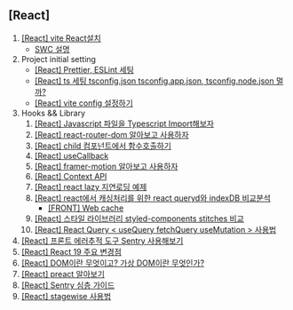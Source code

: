 ## [React]

1. [[React] vite React설치](/reactguide/2024/10/17/set-up/)
   - [SWC 설명](/swc/2024/10/17/swc/)
1. Project initial setting
   - [[React] Prettier, ESLint 세팅](/reactguide/2024/10/18/Prettier_ESLint/)
   - [[React] ts 세팅 tsconfig.json tsconfig.app.json, tsconfig.node.json 멀까?](/reactguide/2024/11/12/ts-setting/)
   - [[React] vite config 설정하기](/reactguide/2024/11/12/vite-config/)
1. Hooks && Library
   1. [[React] Javascript 파일을 Typescript Import해보자](/reactguide/2024/10/21/import-js-from-typescript/)
   1. [[React] react-router-dom 알아보고 사용하자](/reactguide/2024/11/12/react-router-dom/)
   1. [[React] child 컴포넌트에서 함수호출하기](/reactguide/2024/10/22/call-child-fc/)
   1. [[React] useCallback](/reactguide/2024/10/31/useCallback/)
   1. [[React] framer-motion 알아보고 사용하자](/reactguide/2024/11/14/framer-react/)
   1. [[React] Context API](/reactguide/2024/11/21/context-api/)
   1. [[React] react lazy 지연로딩 예제](/reactguide/2024/11/21/react-lazy/)
   1. [[React] react에서 캐싱처리를 위한 react queryd와 indexDB 비교분석](/reactguide/2024/11/22/react-query-index-db/)
      - [[FRONT] Web cache](/cache/2024/09/03/web-cache/)
   1. [[React] 스타일 라이브러리 styled-components stitches 비교](/reactguide/2025/03/21/styled-component-stitches/)
   1. [[React] React Query < useQuery fetchQuery useMutation > 사용법](reactguide/2025/08/01/reactQuery/)
1. [[React] 프론트 에러추적 도구 Sentry 사용해보기](/reactguide/2024/11/15/sentry/)
1. [[React] React 19 주요 변경점](/reactguide/2025/01/09/react-19/)
1. [[React] DOM이란 무엇이고? 가상 DOM이란 무엇인가?](/reactguide/2025/02/04/virtual-dom/)
1. [[React] preact 알아보기](/reactguide/2025/03/19/preact/)
1. [[React] Sentry 심층 가이드](/reactguide/2025/05/13/sentry2/)
1. [[React] stagewise 사용법](/reactguide/2025/06/04/stagewise/)

